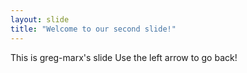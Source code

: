 ```yaml
---
layout: slide
title: "Welcome to our second slide!"
---
```

This is greg-marx's slide
Use the left arrow to go back!
